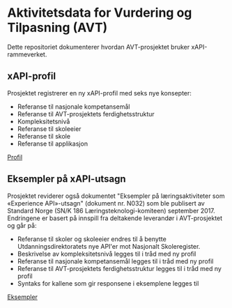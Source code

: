 # Aktivitetsdata for Vurdering og Tilpasning (AVT)
Dette repositoriet dokumenterer hvordan AVT-prosjektet bruker xAPI-rammeverket. 
## xAPI-profil
Prosjektet registrerer en ny xAPI-profil med seks nye konsepter:
- Referanse til nasjonale kompetansemål
- Referanse til AVT-prosjektets ferdighetsstruktur
- Kompleksitetsnivå
- Referanse til skoleeier
- Referanse til skole
- Referanse til applikasjon

[Profil](avt.jsonld)

## Eksempler på xAPI-utsagn
Prosjektet reviderer også dokumentet "Eksempler på læringsaktiviteter som «Experience API»-utsagn" (dokument nr. N032) som ble publisert av Standard Norge (SN/K 186 Læringsteknologi-komiteen) september 2017. Endringene er basert på innspill fra deltakende leverandør i AVT-prosjektet og går på:
- Referanse til skoler og skoleeier endres til å benytte Utdanningsdirektoratets nye API'er mot Nasjonalt Skoleregister.
- Beskrivelse av kompleksitetsnivå legges til i tråd med ny profil
- Referanse til nasjonale kompetansemål legges til i tråd med ny profil
- Referanse til AVT-prosjektets ferdighetsstruktur legges til i tråd med ny profil
- Syntaks for kallene som gir responsene i eksemplene legges til

[Eksempler](eksempler.md)
